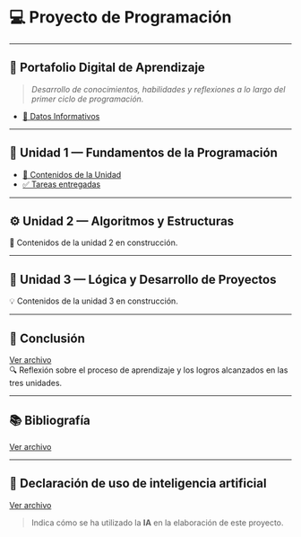 # 💻 Proyecto de Programación

---

## 📂 Portafolio Digital de Aprendizaje
> _Desarrollo de conocimientos, habilidades y reflexiones a lo largo del primer ciclo de programación._
- [🪪 Datos Informativos](https://github.com/eduardo2006soto-dot/Teoria-de-la-programacion/blob/main/datos.md)
  
---

## 🧩 Unidad 1 — Fundamentos de la Programación

- [📘 Contenidos de la Unidad](https://github.com/eduardo2006soto-dot/Teoria-de-la-programacion/blob/main/unidad.md)
- [✅ Tareas entregadas](https://github.com/eduardo2006soto-dot/Teoria-de-la-programacion/blob/main/tareas.md)

---

## ⚙️ Unidad 2 — Algoritmos y Estructuras
🧮 Contenidos de la unidad 2 en construcción.

---

## 🧠 Unidad 3 — Lógica y Desarrollo de Proyectos
💡 Contenidos de la unidad 3 en construcción.

---

## 🧾 Conclusión
[Ver archivo](Conclusion1.md)  
🔍 Reflexión sobre el proceso de aprendizaje y los logros alcanzados en las tres unidades.

---

## 📚 Bibliografía
[Ver archivo](biblio.md) 

---

## 🤖 Declaración de uso de inteligencia artificial
[Ver archivo](ia.md)  
> Indica cómo se ha utilizado la **IA** en la elaboración de este proyecto.
